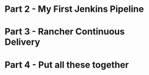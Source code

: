 # Part 2 - My First Jenkins Pipeline

# Part 3 - Rancher Continuous Delivery

# Part 4 - Put all these together

